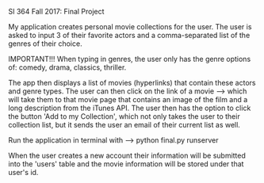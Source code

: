 SI 364 Fall 2017: Final Project

My application creates personal movie collections for the user. The user is asked to input 3 of their favorite actors and a comma-separated list of the genres of their choice.

IMPORTANT!!! When typing in genres, the user only has the genre options of: comedy, drama, classics, thriller.

The app then displays a list of movies (hyperlinks) that contain these actors and genre types. The user can then click on the link of a movie --> which will take them to that movie page that contains an image of the film and a long description from the iTunes API. The user then has the option to click the button 'Add to my Collection', which not only takes the user to their collection list, but it sends the user an email of their current list as well.


Run the application in terminal with --> python final.py runserver

When the user creates a new account their information will be submitted into the 'users' table and the movie information will be stored under that user's id.